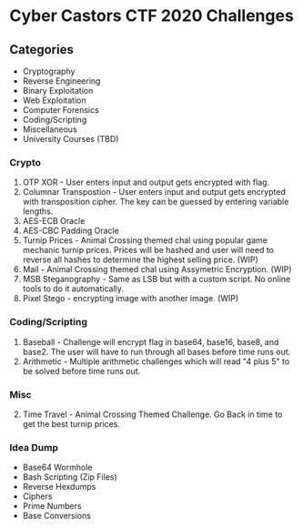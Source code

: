 # Cyber Castors CTF 2020 Challenges

## Categories
* Cryptography
* Reverse Engineering
* Binary Exploitation
* Web Exploitation
* Computer Forensics
* Coding/Scripting
* Miscellaneous
* University Courses (TBD)

### Crypto
1. OTP XOR - User enters input and output gets encrypted with flag.
2. Columnar Transpostion - User enters input and output gets encrypted with transposition cipher. The key can be guessed by entering variable lengths.
3. AES-ECB Oracle
4. AES-CBC Padding Oracle
5. Turnip Prices - Animal Crossing themed chal using popular game mechanic turnip prices. Prices will be hashed and user will need to reverse all hashes to determine the highest selling price. (WIP)
6. Mail - Animal Crossing themed chal using Assymetric Encryption. (WIP)
7. MSB Steganography - Same as LSB but with a custom script. No online tools to do it automatically.
8. Pixel Stego - encrypting image with another image. (WIP)

### Coding/Scripting
1. Baseball - Challenge will encrypt flag in base64, base16, base8, and base2. The user will have to run through all bases before time runs out.
2. Arithmetic - Multiple arithmetic challenges which will read "4 plus 5" to be solved before time runs out.

### Misc
2. Time Travel - Animal Crossing Themed Challenge. Go Back in time to get the best turnip prices.

### Idea Dump
* Base64 Wormhole
* Bash Scripting (Zip Files)
* Reverse Hexdumps
* Ciphers
* Prime Numbers
* Base Conversions
